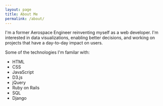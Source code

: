 ```yaml
---
layout: page
title: About Me
permalink: /about/
---
```

I'm a former Aerospace Engineer reinventing myself as a web developer.  I'm interested in data visualizations, enabling better decisions, and working on projects that have a day-to-day impact on users.

Some of the technologies I'm familar with:

* HTML
* CSS
* JavaScript
* D3.js
* jQuery
* Ruby on Rails
* SQL
* Django
